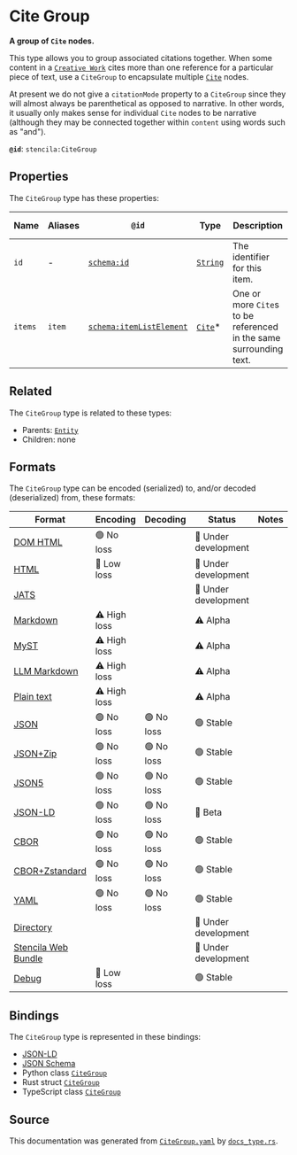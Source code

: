 # Cite Group

**A group of `Cite` nodes.**

This type allows you to group associated citations together.
When some content in a [`Creative Work`](./CreativeWork) cites more than one
reference for a particular piece of text, use a `CiteGroup` to encapsulate
multiple [`Cite`](./Cite) nodes.

At present we do not give a `citationMode` property to a `CiteGroup` since
they will almost always be parenthetical as opposed to narrative.
In other words, it usually only makes sense for individual `Cite` nodes to be
narrative (although they may be connected together within `content` using words
such as "and").


**`@id`**: `stencila:CiteGroup`

## Properties

The `CiteGroup` type has these properties:

| Name    | Aliases | `@id`                                                          | Type                                                                                            | Description                                                        | Inherited from                                                                                   |
| ------- | ------- | -------------------------------------------------------------- | ----------------------------------------------------------------------------------------------- | ------------------------------------------------------------------ | ------------------------------------------------------------------------------------------------ |
| `id`    | -       | [`schema:id`](https://schema.org/id)                           | [`String`](https://github.com/stencila/stencila/blob/main/docs/reference/schema/data/string.md) | The identifier for this item.                                      | [`Entity`](https://github.com/stencila/stencila/blob/main/docs/reference/schema/other/entity.md) |
| `items` | `item`  | [`schema:itemListElement`](https://schema.org/itemListElement) | [`Cite`](https://github.com/stencila/stencila/blob/main/docs/reference/schema/prose/cite.md)*   | One or more `Cite`s to be referenced in the same surrounding text. | -                                                                                                |

## Related

The `CiteGroup` type is related to these types:

- Parents: [`Entity`](https://github.com/stencila/stencila/blob/main/docs/reference/schema/other/entity.md)
- Children: none

## Formats

The `CiteGroup` type can be encoded (serialized) to, and/or decoded (deserialized) from, these formats:

| Format                                                                                               | Encoding     | Decoding  | Status              | Notes |
| ---------------------------------------------------------------------------------------------------- | ------------ | --------- | ------------------- | ----- |
| [DOM HTML](https://github.com/stencila/stencila/blob/main/docs/reference/formats/dom.html.md)        | 🟢 No loss    |           | 🚧 Under development |       |
| [HTML](https://github.com/stencila/stencila/blob/main/docs/reference/formats/html.md)                | 🔷 Low loss   |           | 🚧 Under development |       |
| [JATS](https://github.com/stencila/stencila/blob/main/docs/reference/formats/jats.md)                |              |           | 🚧 Under development |       |
| [Markdown](https://github.com/stencila/stencila/blob/main/docs/reference/formats/markdown.md)        | ⚠️ High loss |           | ⚠️ Alpha            |       |
| [MyST](https://github.com/stencila/stencila/blob/main/docs/reference/formats/myst.md)                | ⚠️ High loss |           | ⚠️ Alpha            |       |
| [LLM Markdown](https://github.com/stencila/stencila/blob/main/docs/reference/formats/llmd.md)        | ⚠️ High loss |           | ⚠️ Alpha            |       |
| [Plain text](https://github.com/stencila/stencila/blob/main/docs/reference/formats/text.md)          | ⚠️ High loss |           | ⚠️ Alpha            |       |
| [JSON](https://github.com/stencila/stencila/blob/main/docs/reference/formats/json.md)                | 🟢 No loss    | 🟢 No loss | 🟢 Stable            |       |
| [JSON+Zip](https://github.com/stencila/stencila/blob/main/docs/reference/formats/json.zip.md)        | 🟢 No loss    | 🟢 No loss | 🟢 Stable            |       |
| [JSON5](https://github.com/stencila/stencila/blob/main/docs/reference/formats/json5.md)              | 🟢 No loss    | 🟢 No loss | 🟢 Stable            |       |
| [JSON-LD](https://github.com/stencila/stencila/blob/main/docs/reference/formats/jsonld.md)           | 🟢 No loss    | 🟢 No loss | 🔶 Beta              |       |
| [CBOR](https://github.com/stencila/stencila/blob/main/docs/reference/formats/cbor.md)                | 🟢 No loss    | 🟢 No loss | 🟢 Stable            |       |
| [CBOR+Zstandard](https://github.com/stencila/stencila/blob/main/docs/reference/formats/cbor.zstd.md) | 🟢 No loss    | 🟢 No loss | 🟢 Stable            |       |
| [YAML](https://github.com/stencila/stencila/blob/main/docs/reference/formats/yaml.md)                | 🟢 No loss    | 🟢 No loss | 🟢 Stable            |       |
| [Directory](https://github.com/stencila/stencila/blob/main/docs/reference/formats/directory.md)      |              |           | 🚧 Under development |       |
| [Stencila Web Bundle](https://github.com/stencila/stencila/blob/main/docs/reference/formats/swb.md)  |              |           | 🚧 Under development |       |
| [Debug](https://github.com/stencila/stencila/blob/main/docs/reference/formats/debug.md)              | 🔷 Low loss   |           | 🟢 Stable            |       |

## Bindings

The `CiteGroup` type is represented in these bindings:

- [JSON-LD](https://stencila.org/CiteGroup.jsonld)
- [JSON Schema](https://stencila.org/CiteGroup.schema.json)
- Python class [`CiteGroup`](https://github.com/stencila/stencila/blob/main/python/python/stencila/types/cite_group.py)
- Rust struct [`CiteGroup`](https://github.com/stencila/stencila/blob/main/rust/schema/src/types/cite_group.rs)
- TypeScript class [`CiteGroup`](https://github.com/stencila/stencila/blob/main/ts/src/types/CiteGroup.ts)

## Source

This documentation was generated from [`CiteGroup.yaml`](https://github.com/stencila/stencila/blob/main/schema/CiteGroup.yaml) by [`docs_type.rs`](https://github.com/stencila/stencila/blob/main/rust/schema-gen/src/docs_type.rs).
